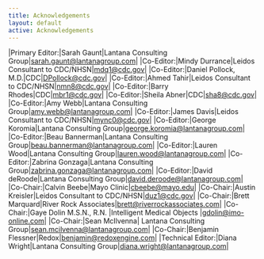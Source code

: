 ```yaml
---
title: Acknowledgements
layout: default
active: Acknowledgements
---
```


|Primary Editor:|Sarah Gaunt|Lantana Consulting Group|sarah.gaunt@lantanagroup.com|
|Co-Editor:|Mindy Durrance|Leidos Consultant to CDC/NHSN|mdq1@cdc.gov|
|Co-Editor:|Daniel Pollock, M.D.|CDC|DPollock@cdc.gov|
|Co-Editor:|Ahmed Tahir|Leidos Consultant to CDC/NHSN|nmn8@cdc.gov|
|Co-Editor:|Barry Rhodes|CDC|mbr1@cdc.gov|
|Co-Editor:|Sheila Abner|CDC|sha8@cdc.gov|
|Co-Editor:|Amy Webb|Lantana Consulting Group|amy.webb@lantanagroup.com|
|Co-Editor:|James Davis|Leidos Consultant to CDC/NHSN|mync0@cdc.gov|
|Co-Editor:|George Koromia|Lantana Consulting Group|george.koromia@lantanagroup.com|
|Co-Editor:|Beau Bannerman|Lantana Consulting Group|beau.bannerman@lantanagroup.com|
|Co-Editor:|Lauren Wood|Lantana Consulting Group|lauren.wood@lantanagroup.com|
|Co-Editor:|Zabrina Gonzaga|Lantana Consulting Group|zabrina.gonzaga@lantanagroup.com|
|Co-Editor:|David deRoode|Lantana Consulting Group|david.deroode@lantanagroup.com|
|Co-Chair:|Calvin Beebe|Mayo Clinic|cbeebe@mayo.edu|
|Co-Chair:|Austin Kreisler|Leidos Consultant to CDC/NHSN|duz1@cdc.gov|
|Co-Chair:|Brett Marquard|River Rock Associates|brett@riverrockassociates.com|
|Co-Chair:|Gaye Dolin M.S.N., R.N. |Intelligent Medical Objects |gdolin@imo-online.com|
|Co-Chair:|Sean McIlvenna| Lantana Consulting Group|sean.mcilvenna@lantanagroup.com|
|Co-Chair:|Benjamin Flessner|Redox|benjamin@redoxengine.com|
|Technical Editor:|Diana Wright|Lantana Consulting Group|diana.wright@lantanagroup.com|